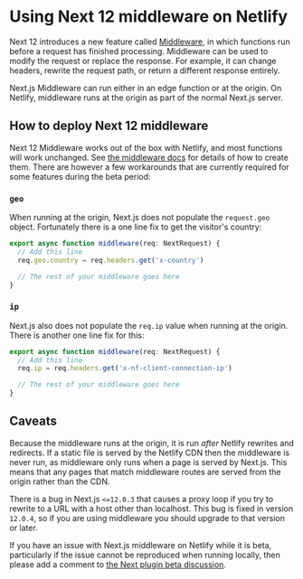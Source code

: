 # Using Next 12 middleware on Netlify

Next 12 introduces a new feature called [Middleware](https://nextjs.org/docs/middleware), in which functions run before
a request has finished processing. Middleware can be used to modify the request or replace the response. For example, it
can change headers, rewrite the request path, or return a different response entirely.

Next.js Middleware can run either in an edge function or at the origin. On Netlify, middleware runs at the origin as
part of the normal Next.js server.

## How to deploy Next 12 middleware

Next 12 Middleware works out of the box with Netlify, and most functions will work unchanged. See
[the middleware docs](https://nextjs.org/docs/middleware) for details of how to create them. There are however a few
workarounds that are currently required for some features during the beta period:

### `geo`

When running at the origin, Next.js does not populate the `request.geo` object. Fortunately there is a one line fix to
get the visitor's country:

```typescript
export async function middleware(req: NextRequest) {
  // Add this line
  req.geo.country = req.headers.get('x-country')

  // The rest of your middleware goes here
}
```

### `ip`

Next.js also does not populate the `req.ip` value when running at the origin. There is another one line fix for this:

```typescript
export async function middleware(req: NextRequest) {
  // Add this line
  req.ip = req.headers.get('x-nf-client-connection-ip')

  // The rest of your middleware goes here
}
```

## Caveats

Because the middleware runs at the origin, it is run _after_ Netlify rewrites and redirects. If a static file is served
by the Netlify CDN then the middleware is never run, as middleware only runs when a page is served by Next.js. This
means that any pages that match middleware routes are served from the origin rather than the CDN.

There is a bug in Next.js `<=12.0.3` that causes a proxy loop if you try to rewrite to a URL with a host other than
localhost. This bug is fixed in version `12.0.4`, so if you are using middleware you should upgrade to that version or
later.

If you have an issue with Next.js middleware on Netlify while it is beta, particularly if the issue cannot be reproduced
when running locally, then please add a comment to
[the Next plugin beta discussion](https://ntl.fyi/next-beta-feedback).
